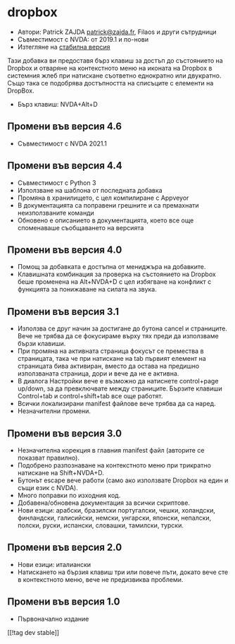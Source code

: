 # dropbox #

* Автори: Patrick ZAJDA <patrick@zajda.fr>, Filaos и други сътрудници
* Съвместимост с NVDA: от 2019.1 и по-нови
* Изтегляне на [стабилна версия][1]

Тази добавка ви предоставя бърз клавиш за достъп до състоянието на Dropbox и
отваряне на контекстното меню на иконата на Dropbox в системния жлеб при
натискане съответно еднократно или двукратно. Също така се подобрява
достъпността на списъците с елементи на DropBox.

* Бърз клавиш: NVDA+Alt+D


## Промени във версия 4.6 ##

* Съвместимост с NVDA 2021.1

## Промени във версия 4.4 ##

* Съвместимост с Python 3
* Използване на шаблона от последната добавка
* Промяна в хранилището, с цел компилиране с Appveyor
* В документацията са поправени грешните и са премахнати неизползваните
  команди
* Обновено е описанието в документацията, което все още споменаваше
  съобщаването на версията

## Промени във версия 4.0 ##

* Помощ за добавката е достъпна от мениджъра на добавките.
* Клавишната комбинация за проверка на състоянието на Dropbox беше променена
  на Alt+NVDA+D с цел избягване на конфликт с функцията за понижаване на
  силата на звука.

## Промени във версия 3.1 ##

* Използва се друг начин за достигане до бутона cancel и страниците. Вече не
  трябва да се фокусираме върху тях преди да използваме бързи клавиши.
* При промяна на активната страница фокусът се премества в страницата, така
  че при натискане на tab първият елемент на страницата бива активиран,
  вместо да остава на предишно използваната страница, дори и вече да не е
  активна.
* В диалога Настройки вече е възможно да натиснете control+page up/down, за
  да превключвате между страниците. Бързите клавиши Control+tab и
  control+shift+tab все още работят.
* Всички локализирани manifest файлове вече трябва да са наред.
* Незначителни промени.

## Промени във версия 3.0 ##

* Незначителна корекция в главния manifest файл (авторите се показват
  правилно).
* Подобрено разпознаване на контекстното меню при трикратно натискане на
  Shift+NVDA+D.
* Бутонът escape вече работи (само ако използвате Dropbox на един и същи
  език с NVDA).
* Много поправки по изходния код.
* Добавена/обновена документация за всички скриптове.
* Нови езици: арабски, бразилски португалски, чешки, холандски, финландски,
  галисийски, немски, унгарски, японски, непалски, полски, руски, испански,
  словашки, тамилски, турски.

## Промени във версия 2.0 ##

* Нови езици: италиански
* Натискането на бързия клавиш три или повече пъти, докато вече сте в
  контекстното меню, вече не предизвиква проблеми.

## Промени във версия 1.0 ##

* Първоначално издание

[[!tag dev stable]]

[1]: https://github.com/ruifontes/dropbox/releases/download/2023.10.01/dropbox-2023.10.01.nvda-addon
